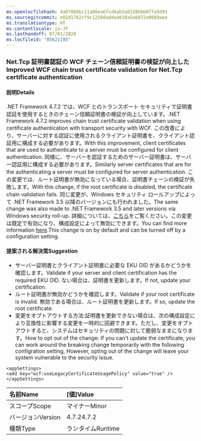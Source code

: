 ```yaml
---
ms.openlocfilehash: 4a0f866bc11a06ea6fcd4ab3a8320bbb6ffa5d91
ms.sourcegitcommit: e02d17b2cf9c1258dadda4810a5e6072a0089aee
ms.translationtype: HT
ms.contentlocale: ja-JP
ms.lasthandoff: 07/01/2020
ms.locfileid: "85621195"
---
```

### <a name="improved-wcf-chain-trust-certificate-validation-for-nettcp-certificate-authentication"></a><span data-ttu-id="a459d-101">Net.Tcp 証明書認証の WCF チェーン信頼証明書の検証が向上した</span><span class="sxs-lookup"><span data-stu-id="a459d-101">Improved WCF chain trust certificate validation for Net.Tcp certificate authentication</span></span>

#### <a name="details"></a><span data-ttu-id="a459d-102">説明</span><span class="sxs-lookup"><span data-stu-id="a459d-102">Details</span></span>

<span data-ttu-id="a459d-103">.NET Framework 4.7.2 では、WCF とのトランスポート セキュリティで証明書認証を使用するときのチェーン信頼証明書の検証が向上しています。</span><span class="sxs-lookup"><span data-stu-id="a459d-103">.NET Framework 4.7.2 improves chain trust certificate validation when using certificate authentication with transport security with WCF.</span></span> <span data-ttu-id="a459d-104">この改善により、サーバーに対する認証に使用されるクライアント証明書を、クライアント認証用に構成する必要があります。</span><span class="sxs-lookup"><span data-stu-id="a459d-104">With this improvement, client certificates that are used to authenticate to a server must be configured for client authentication.</span></span>  <span data-ttu-id="a459d-105">同様に、サーバーを認証するためのサーバー証明書は、サーバー認証用に構成する必要があります。</span><span class="sxs-lookup"><span data-stu-id="a459d-105">Similarly server certificates that are for the authenticating a server must be configured for server authentication.</span></span> <span data-ttu-id="a459d-106">この変更では、ルート証明書が無効になっている場合、証明書チェーンの検証が失敗します。</span><span class="sxs-lookup"><span data-stu-id="a459d-106">With this change, if the root certificate is disabled, the certificate chain validation fails.</span></span> <span data-ttu-id="a459d-107">同じ変更が、Windows セキュリティ ロールアップによって .NET Framework 3.5 以降のバージョンにも行われました。</span><span class="sxs-lookup"><span data-stu-id="a459d-107">The same change was also made to .NET Framework 3.5 and later versions via Windows security roll-up.</span></span> <span data-ttu-id="a459d-108">詳細については、[こちら](https://support.microsoft.com/help/4055269/security-only-update-for-net-framework-3-5-1-4-5-2-4-6-4-6-1-4-6-2-4-7)をご覧ください。この変更は既定で有効になり、構成設定によって無効にできます。</span><span class="sxs-lookup"><span data-stu-id="a459d-108">You can find more information [here](https://support.microsoft.com/help/4055269/security-only-update-for-net-framework-3-5-1-4-5-2-4-6-4-6-1-4-6-2-4-7).This change is on by default and can be turned off by a configuration setting.</span></span>

#### <a name="suggestion"></a><span data-ttu-id="a459d-109">提案される解決策</span><span class="sxs-lookup"><span data-stu-id="a459d-109">Suggestion</span></span>

<ul><li><span data-ttu-id="a459d-110">サーバー証明書とクライアント証明書に必要な EKU OID があるかどうかを確認します。</span><span class="sxs-lookup"><span data-stu-id="a459d-110">Validate if your server and client certification has the required EKU OID.</span></span> <span data-ttu-id="a459d-111">ない場合は、証明書を更新します。</span><span class="sxs-lookup"><span data-stu-id="a459d-111">If not, update your certification.</span></span></li><li><span data-ttu-id="a459d-112">ルート証明書が無効かどうかを確認します。</span><span class="sxs-lookup"><span data-stu-id="a459d-112">Validate if your root certificate is invalid.</span></span> <span data-ttu-id="a459d-113">無効である場合は、ルート証明書を更新します。</span><span class="sxs-lookup"><span data-stu-id="a459d-113">If so, update the root certificate.</span></span></li><li><span data-ttu-id="a459d-114">変更をオプトアウトする方法:証明書を更新できない場合は、次の構成設定により互換性に影響する変更を一時的に回避できます。ただし、変更をオプトアウトすると、システムはセキュリティの問題に対して脆弱なままになります。</span><span class="sxs-lookup"><span data-stu-id="a459d-114">How to opt out of the change: If you can't update the certificate, you can work around the breaking change temporarily with the following configration setting,  However, opting out of the change will leave your system vulnerable to the security issue.</span></span></li></ul><pre><code class="lang-xml">&lt;appSettings&gt;&#13;&#10;&lt;add key=&quot;wcf:useLegacyCertificateUsagePolicy&quot; value=&quot;true&quot; /&gt;&#13;&#10;&lt;/appSettings&gt;&#13;&#10;</code></pre>

| <span data-ttu-id="a459d-115">名前</span><span class="sxs-lookup"><span data-stu-id="a459d-115">Name</span></span>    | <span data-ttu-id="a459d-116">[値]</span><span class="sxs-lookup"><span data-stu-id="a459d-116">Value</span></span>       |
|:--------|:------------|
| <span data-ttu-id="a459d-117">スコープ</span><span class="sxs-lookup"><span data-stu-id="a459d-117">Scope</span></span>   |<span data-ttu-id="a459d-118">マイナー</span><span class="sxs-lookup"><span data-stu-id="a459d-118">Minor</span></span>|
|<span data-ttu-id="a459d-119">バージョン</span><span class="sxs-lookup"><span data-stu-id="a459d-119">Version</span></span>|<span data-ttu-id="a459d-120">4.7.2</span><span class="sxs-lookup"><span data-stu-id="a459d-120">4.7.2</span></span>|
|<span data-ttu-id="a459d-121">種類</span><span class="sxs-lookup"><span data-stu-id="a459d-121">Type</span></span>|<span data-ttu-id="a459d-122">ランタイム</span><span class="sxs-lookup"><span data-stu-id="a459d-122">Runtime</span></span>|
